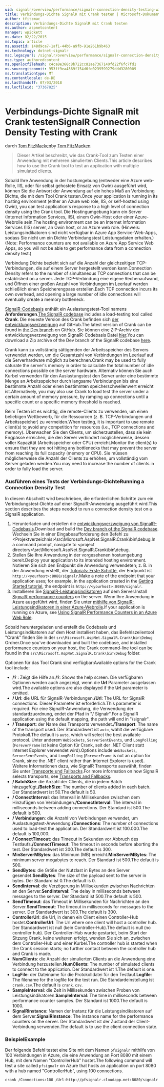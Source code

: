 ```yaml
---
uid: signalr/overview/performance/signalr-connection-density-testing-with-crank
title: Verbindungs-Dichte SignalR mit Crank testen | Microsoft-Dokumentation
author: tfitzmac
description: Verbindungs-Dichte SignalR mit Crank testen
ms.author: aspnetcontent
manager: wpickett
ms.date: 02/22/2015
ms.topic: article
ms.assetid: 148d9ca7-1af1-44b6-a9fb-91e261b9b463
ms.technology: dotnet-signalr
msc.legacyurl: /signalr/overview/performance/signalr-connection-density-testing-with-crank
msc.type: authoredcontent
ms.openlocfilehash: c4ca8e368c8b722cc81ae7367140fd22f6fc7fd1
ms.sourcegitcommit: 953ff9ea4369f154d6fd0239599279ddd3280009
ms.translationtype: MT
ms.contentlocale: de-DE
ms.lasthandoff: 07/03/2018
ms.locfileid: "37367825"
---
```

<a name="signalr-connection-density-testing-with-crank"></a><span data-ttu-id="ac38e-103">Verbindungs-Dichte SignalR mit Crank testen</span><span class="sxs-lookup"><span data-stu-id="ac38e-103">SignalR Connection Density Testing with Crank</span></span>
====================
<span data-ttu-id="ac38e-104">durch [Tom FitzMacken](https://github.com/tfitzmac)</span><span class="sxs-lookup"><span data-stu-id="ac38e-104">by [Tom FitzMacken](https://github.com/tfitzmac)</span></span>

> <span data-ttu-id="ac38e-105">Dieser Artikel beschreibt, wie das Crank-Tool zum Testen einer Anwendung mit mehreren simulierten Clients.</span><span class="sxs-lookup"><span data-stu-id="ac38e-105">This article describes how to use the Crank tool to test an application with multiple simulated clients.</span></span>


<span data-ttu-id="ac38e-106">Sobald Ihre Anwendung in der hostumgebung (entweder eine Azure web-Rolle, IIS, oder für selbst gehostete Einsatz von Owin) ausgeführt wird, können Sie die Antwort der Anwendung auf ein hohes Maß an Verbindung Dichte, die mit dem Tool Crank testen.</span><span class="sxs-lookup"><span data-stu-id="ac38e-106">Once your application is running in its hosting environment (either an Azure web role, IIS, or self-hosted using Owin), you can test application's response to a high level of connection density using the Crank tool.</span></span> <span data-ttu-id="ac38e-107">Die Hostingumgebung kann ein Server (Internet Information Services, IIS), einem Owin-Host oder einer Azure-Webrolle sein.</span><span class="sxs-lookup"><span data-stu-id="ac38e-107">The hosting environment can be an Internet Information Services (IIS) server, an Owin host, or an Azure web role.</span></span> <span data-ttu-id="ac38e-108">(Hinweis: Leistungsindikatoren sind nicht verfügbar in Azure App Service-Web-Apps, sodass Sie nicht um ein Dichte Verbindungstest Leistungsdaten erhalten.)</span><span class="sxs-lookup"><span data-stu-id="ac38e-108">(Note: Performance counters are not available on Azure App Service Web Apps, so you will not be able to get performance data from a connection density test.)</span></span>

<span data-ttu-id="ac38e-109">Verbindung Dichte bezieht sich auf die Anzahl der gleichzeitigen TCP-Verbindungen, die auf einem Server hergestellt werden kann.</span><span class="sxs-lookup"><span data-stu-id="ac38e-109">Connection Density refers to the number of simultaneous TCP connections that can be established on a server.</span></span> <span data-ttu-id="ac38e-110">Jede TCP-Verbindung eine eigene Rechenaufwand, und Öffnen einer großen Anzahl von Verbindungen im Leerlauf werden schließlich einen Speicherengpass erstellen.</span><span class="sxs-lookup"><span data-stu-id="ac38e-110">Each TCP connection incurs its own overhead, and opening a large number of idle connections will eventually create a memory bottleneck.</span></span>

<span data-ttu-id="ac38e-111">[SignalR-Codebasis](https://github.com/signalr/signalr) enthält ein Auslastungstest-Tool namens **Anforderungen**.</span><span class="sxs-lookup"><span data-stu-id="ac38e-111">[The SignalR codebase](https://github.com/signalr/signalr) includes a load-testing tool called **Crank**.</span></span> <span data-ttu-id="ac38e-112">Die neueste Version des Crank befinden sich [der entwicklungsverzweigung](https://github.com/SignalR/signalr/tree/dev) auf GitHub.</span><span class="sxs-lookup"><span data-stu-id="ac38e-112">The latest version of Crank can be found in [the Dev branch](https://github.com/SignalR/signalr/tree/dev) on GitHub.</span></span> <span data-ttu-id="ac38e-113">Sie können eine ZIP-Archiv der entwicklungsverzweigung von SignalR-Codebasis Datei [hier](https://github.com/SignalR/SignalR/archive/dev.zip).</span><span class="sxs-lookup"><span data-stu-id="ac38e-113">You can download a Zip archive of the Dev branch of the SignalR codebase [here](https://github.com/SignalR/SignalR/archive/dev.zip).</span></span>

<span data-ttu-id="ac38e-114">Crank kann zu vollständig sättigenden der Arbeitsspeicher des Servers verwendet werden, um die Gesamtzahl von Verbindungen im Leerlauf auf die Serverhardware möglich zu berechnen.</span><span class="sxs-lookup"><span data-stu-id="ac38e-114">Crank may be used to fully saturate the server's memory in order to calculate the total number of idle connections possible on the server hardware.</span></span> <span data-ttu-id="ac38e-115">Alternativ können Sie auch Kurbel verwenden für den Auslastungstest den Server unter eine bestimmte Menge an Arbeitsspeicher durch langsame Verbindungen bis eine bestimmte Anzahl oder einen bestimmten speicherschwellenwert erreicht ist.</span><span class="sxs-lookup"><span data-stu-id="ac38e-115">Alternatively, you may also use Crank to load test the server under a certain amount of memory pressure, by ramping up connections until a specific count or a specific memory threshold is reached.</span></span>

<span data-ttu-id="ac38e-116">Beim Testen ist es wichtig, die remote-Clients zu verwenden, um einen beliebigen Wettbewerb, für die Ressourcen (z. B. TCP-Verbindungen und Arbeitsspeicher) zu vermeiden.</span><span class="sxs-lookup"><span data-stu-id="ac38e-116">When testing, it is important to use remote client(s) to avoid any competition for resources (i.e., TCP connections and memory).</span></span> <span data-ttu-id="ac38e-117">Überwachen Sie den Clients, um sicherzustellen, dass sie kein Engpässe erreichen, die den Server verhindert möglicherweise, dessen voller Kapazität (Arbeitsspeicher oder CPU) erreicht.</span><span class="sxs-lookup"><span data-stu-id="ac38e-117">Monitor the client(s) to ensure that they are not hitting any bottlenecks that may prevent the server from reaching its full capacity (memory or CPU).</span></span> <span data-ttu-id="ac38e-118">Sie müssen möglicherweise die Anzahl der Clients zu erhöhen, um vollständig vom Server geladen werden.</span><span class="sxs-lookup"><span data-stu-id="ac38e-118">You may need to increase the number of clients in order to fully load the server.</span></span>

### <a name="running-a-connection-density-test"></a><span data-ttu-id="ac38e-119">Ausführen eines Tests der Verbindungs-Dichte</span><span class="sxs-lookup"><span data-stu-id="ac38e-119">Running a Connection Density Test</span></span>

<span data-ttu-id="ac38e-120">In diesem Abschnitt wird beschrieben, die erforderlichen Schritte zum ein Verbindungstest-Dichte auf einer SignalR-Anwendung ausgeführt wird.</span><span class="sxs-lookup"><span data-stu-id="ac38e-120">This section describes the steps needed to run a connection density test on a SignalR application.</span></span>

1. <span data-ttu-id="ac38e-121">Herunterladen und erstellen die [entwicklungsverzweigung von SignalR-Codebasis](https://github.com/SignalR/SignalR/archive/dev.zip).</span><span class="sxs-lookup"><span data-stu-id="ac38e-121">Download and build the [Dev branch of the SignalR codebase](https://github.com/SignalR/SignalR/archive/dev.zip).</span></span> <span data-ttu-id="ac38e-122">Wechseln Sie in einer Eingabeaufforderung den Befehl zu &lt;Projektverzeichnis&gt;\src\Microsoft.AspNet.SignalR.Crank\bin\debug.</span><span class="sxs-lookup"><span data-stu-id="ac38e-122">In a command prompt, navigate to &lt;project directory&gt;\src\Microsoft.AspNet.SignalR.Crank\bin\debug.</span></span>
2. <span data-ttu-id="ac38e-123">Stellen Sie Ihre Anwendung in der vorgesehenen hostumgebung bereit.</span><span class="sxs-lookup"><span data-stu-id="ac38e-123">Deploy your application to its intended hosting environment.</span></span> <span data-ttu-id="ac38e-124">Notieren Sie sich den Endpunkt die Anwendung verwendeten; z. B. in der Anwendung erstellt, der [Tutorials: Erste Schritte](../getting-started/tutorial-getting-started-with-signalr.md), der Endpunkt ist `http://<yourhost>:8080/signalr`.</span><span class="sxs-lookup"><span data-stu-id="ac38e-124">Make a note of the endpoint that your application uses; for example, in the application created in the [Getting Started tutorial](../getting-started/tutorial-getting-started-with-signalr.md), the endpoint is `http://<yourhost>:8080/signalr`.</span></span>
3. <span data-ttu-id="ac38e-125">Installieren Sie [SignalR-Leistungsindikatoren](signalr-performance.md#perfcounters) auf dem Server.</span><span class="sxs-lookup"><span data-stu-id="ac38e-125">Install [SignalR performance counters](signalr-performance.md#perfcounters) on the server.</span></span> <span data-ttu-id="ac38e-126">Wenn Ihre Anwendung in Azure ausgeführt wird, finden Sie unter [mithilfe von SignalR-Leistungsindikatoren in einer Azure-Webrolle](using-signalr-performance-counters-in-an-azure-web-role.md).</span><span class="sxs-lookup"><span data-stu-id="ac38e-126">If your application is running on Azure, see [Using SignalR Performance Counters in an Azure Web Role](using-signalr-performance-counters-in-an-azure-web-role.md).</span></span>

<span data-ttu-id="ac38e-127">Sobald heruntergeladen und erstellt die Codebasis und Leistungsindikatoren auf dem Host installiert haben, das Befehlszeilentool "Crank" finden Sie in der `src\Microsoft.AspNet.SignalR.Crank\bin\Debug` Ordner.</span><span class="sxs-lookup"><span data-stu-id="ac38e-127">Once you've downloaded and built the codebase, and installed performance counters on your host, the Crank command-line tool can be found in the `src\Microsoft.AspNet.SignalR.Crank\bin\Debug` folder.</span></span>

<span data-ttu-id="ac38e-128">Optionen für das Tool Crank sind verfügbar:</span><span class="sxs-lookup"><span data-stu-id="ac38e-128">Available options for the Crank tool include:</span></span>

- <span data-ttu-id="ac38e-129">**/?** : Zeigt die Hilfe an.</span><span class="sxs-lookup"><span data-stu-id="ac38e-129">**/?**: Shows the help screen.</span></span> <span data-ttu-id="ac38e-130">Die verfügbaren Optionen werden auch angezeigt, wenn die **Url** Parameter ausgelassen wird.</span><span class="sxs-lookup"><span data-stu-id="ac38e-130">The available options are also displayed if the **Url** parameter is omitted.</span></span>
- <span data-ttu-id="ac38e-131">**/ Url**: die URL für SignalR-Verbindungen.</span><span class="sxs-lookup"><span data-stu-id="ac38e-131">**/Url**: The URL for SignalR connections.</span></span> <span data-ttu-id="ac38e-132">Dieser Parameter ist erforderlich.</span><span class="sxs-lookup"><span data-stu-id="ac38e-132">This parameter is required.</span></span> <span data-ttu-id="ac38e-133">Für eine SignalR-Anwendung, die Verwendung der standardzuordnung, endet der Pfad in "/ Signalr".</span><span class="sxs-lookup"><span data-stu-id="ac38e-133">For a SignalR application using the default mapping, the path will end in "/signalr".</span></span>
- <span data-ttu-id="ac38e-134">**/ Transport**: der Name des Transports verwendet.</span><span class="sxs-lookup"><span data-stu-id="ac38e-134">**/Transport**: The name of the transport used.</span></span> <span data-ttu-id="ac38e-135">Der Standardwert ist `auto`, wählt die verfügbare Protokoll.</span><span class="sxs-lookup"><span data-stu-id="ac38e-135">The default is `auto`, which will select the best available protocol.</span></span> <span data-ttu-id="ac38e-136">Unter anderem `WebSockets`, `ServerSentEvents`, und `LongPolling` (`ForeverFrame` ist keine Option für Crank, seit der .NET Client statt Internet Explorer verwendet wird).</span><span class="sxs-lookup"><span data-stu-id="ac38e-136">Options include `WebSockets`, `ServerSentEvents`, and `LongPolling` (`ForeverFrame` is not an option for Crank, since the .NET client rather than Internet Explorer is used).</span></span> <span data-ttu-id="ac38e-137">Weitere Informationen dazu, wie SignalR Transporte auswählt, finden Sie unter [Transporte und Fallbacks](../getting-started/introduction-to-signalr.md#transports).</span><span class="sxs-lookup"><span data-stu-id="ac38e-137">For more information on how SignalR selects transports, see [Transports and Fallbacks](../getting-started/introduction-to-signalr.md#transports).</span></span>
- <span data-ttu-id="ac38e-138">**/ BatchSize**: die Anzahl der Clients, die in jedem Batch hinzugefügt.</span><span class="sxs-lookup"><span data-stu-id="ac38e-138">**/BatchSize**: The number of clients added in each batch.</span></span> <span data-ttu-id="ac38e-139">Der Standardwert ist 50.</span><span class="sxs-lookup"><span data-stu-id="ac38e-139">The default is 50.</span></span>
- <span data-ttu-id="ac38e-140">**/ ConnectInterval**: das Intervall in Millisekunden zwischen dem Hinzufügen von Verbindungen.</span><span class="sxs-lookup"><span data-stu-id="ac38e-140">**/ConnectInterval**: The interval in milliseconds between adding connections.</span></span> <span data-ttu-id="ac38e-141">Der Standard ist 500.</span><span class="sxs-lookup"><span data-stu-id="ac38e-141">The default is 500.</span></span>
- <span data-ttu-id="ac38e-142">**/ Verbindungen**: die Anzahl von Verbindungen verwendet, um Auslastungstest-Anwendung.</span><span class="sxs-lookup"><span data-stu-id="ac38e-142">**/Connections**: The number of connections used to load-test the application.</span></span> <span data-ttu-id="ac38e-143">Der Standardwert ist 100.000.</span><span class="sxs-lookup"><span data-stu-id="ac38e-143">The default is 100,000.</span></span>
- <span data-ttu-id="ac38e-144">**/ ConnectTimeout**: das Timeout in Sekunden vor Abbruch des Testlaufs.</span><span class="sxs-lookup"><span data-stu-id="ac38e-144">**/ConnectTimeout**: The timeout in seconds before aborting the test.</span></span> <span data-ttu-id="ac38e-145">Der Standardwert ist 300.</span><span class="sxs-lookup"><span data-stu-id="ac38e-145">The default is 300.</span></span>
- <span data-ttu-id="ac38e-146">**MinServerMBytes**: das Minimum (MB) erreicht.</span><span class="sxs-lookup"><span data-stu-id="ac38e-146">**MinServerMBytes**: The minimum server megabytes to reach.</span></span> <span data-ttu-id="ac38e-147">Der Standard ist 500.</span><span class="sxs-lookup"><span data-stu-id="ac38e-147">The default is 500.</span></span>
- <span data-ttu-id="ac38e-148">**SendBytes**: die Größe der Nutzlast in Bytes an den Server gesendet.</span><span class="sxs-lookup"><span data-stu-id="ac38e-148">**SendBytes**: The size of the payload sent to the server in bytes.</span></span> <span data-ttu-id="ac38e-149">Der Standard ist 0.</span><span class="sxs-lookup"><span data-stu-id="ac38e-149">The default is 0.</span></span>
- <span data-ttu-id="ac38e-150">**SendInterval**: die Verzögerung in Millisekunden zwischen Nachrichten an den Server.</span><span class="sxs-lookup"><span data-stu-id="ac38e-150">**SendInterval**: The delay in milliseconds between messages to the server.</span></span> <span data-ttu-id="ac38e-151">Der Standard ist 500.</span><span class="sxs-lookup"><span data-stu-id="ac38e-151">The default is 500.</span></span>
- <span data-ttu-id="ac38e-152">**SendTimeout**: das Timeout in Millisekunden für Nachrichten an den Server.</span><span class="sxs-lookup"><span data-stu-id="ac38e-152">**SendTimeout**: The timeout in milliseconds for messages to the server.</span></span> <span data-ttu-id="ac38e-153">Der Standardwert ist 300.</span><span class="sxs-lookup"><span data-stu-id="ac38e-153">The default is 300.</span></span>
- <span data-ttu-id="ac38e-154">**ControllerUrl**: die Url, in denen ein Client einen Controller-Hub hostet.</span><span class="sxs-lookup"><span data-stu-id="ac38e-154">**ControllerUrl**: The Url where one client will host a controller hub.</span></span> <span data-ttu-id="ac38e-155">Der Standardwert ist null (kein Controller-Hub).</span><span class="sxs-lookup"><span data-stu-id="ac38e-155">The default is null (no controller hub).</span></span> <span data-ttu-id="ac38e-156">Der Controller-Hub wurde gestartet, beim Start der Sitzung Crank. keine weiteren erfolgt, wenden Sie sich an, zwischen dem Controller-Hub und einer Kurbel.</span><span class="sxs-lookup"><span data-stu-id="ac38e-156">The controller hub is started when the Crank session starts; no further contact between the controller hub and Crank is made.</span></span>
- <span data-ttu-id="ac38e-157">**NumClients**: die Anzahl der simulierten Clients an die Anwendung eine Verbindung herzustellen.</span><span class="sxs-lookup"><span data-stu-id="ac38e-157">**NumClients**: The number of simulated clients to connect to the application.</span></span> <span data-ttu-id="ac38e-158">Der Standardwert ist 1.</span><span class="sxs-lookup"><span data-stu-id="ac38e-158">The default is one.</span></span>
- <span data-ttu-id="ac38e-159">**LogFile**: der Dateiname für die Protokolldatei für den Testlauf.</span><span class="sxs-lookup"><span data-stu-id="ac38e-159">**Logfile**: The filename for the logfile for the test run.</span></span> <span data-ttu-id="ac38e-160">Die Standardeinstellung ist `crank.csv`.</span><span class="sxs-lookup"><span data-stu-id="ac38e-160">The default is `crank.csv`.</span></span>
- <span data-ttu-id="ac38e-161">**SampleInterval**: die Zeit in Millisekunden zwischen Proben von Leistungsindikatoren.</span><span class="sxs-lookup"><span data-stu-id="ac38e-161">**SampleInterval**: The time in milliseconds between performance counter samples.</span></span> <span data-ttu-id="ac38e-162">Der Standard ist 1000.</span><span class="sxs-lookup"><span data-stu-id="ac38e-162">The default is 1000.</span></span>
- <span data-ttu-id="ac38e-163">**SignalRInstance**: Namen der Instanz für die Leistungsindikatoren auf dem Server.</span><span class="sxs-lookup"><span data-stu-id="ac38e-163">**SignalRInstance**: The instance name for the performance counters on the server.</span></span> <span data-ttu-id="ac38e-164">Der Standardwert ist der Zustand der Client-Verbindung verwenden.</span><span class="sxs-lookup"><span data-stu-id="ac38e-164">The default is to use the client connection state.</span></span>

### <a name="example"></a><span data-ttu-id="ac38e-165">Beispiel</span><span class="sxs-lookup"><span data-stu-id="ac38e-165">Example</span></span>

<span data-ttu-id="ac38e-166">Der folgende Befehl testet eine Site mit dem Namen `pfsignalr` mithilfe von 100 Verbindungen in Azure, die eine Anwendung an Port 8080 mit einem Hub, mit dem Namen "ControllerHub" hostet.</span><span class="sxs-lookup"><span data-stu-id="ac38e-166">The following command will test a site called `pfsignalr` on Azure that hosts an application on port 8080 with a hub named "ControllerHub", using 100 connections.</span></span>

`crank /Connections:100 /Url:http://pfsignalr.cloudapp.net:8080/signalr`
